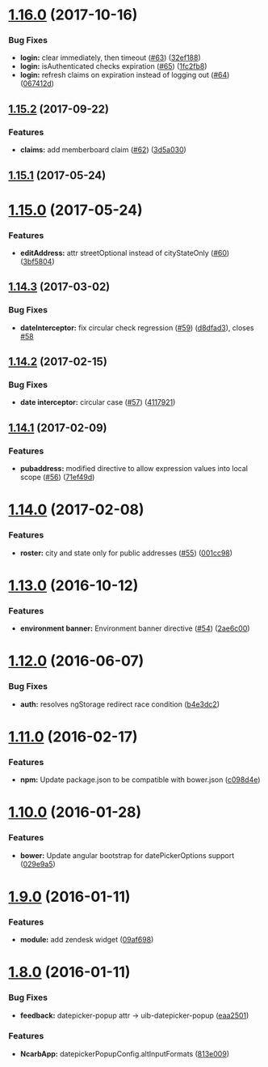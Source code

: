 <a name="1.16.0"></a>
# [1.16.0](https://github.com/NCARB/angular-common/compare/v1.15.2...v1.16.0) (2017-10-16)


### Bug Fixes

* **login:** clear immediately, then timeout ([#63](https://github.com/NCARB/angular-common/issues/63)) ([32ef188](https://github.com/NCARB/angular-common/commit/32ef188))
* **login:** isAuthenticated checks expiration ([#65](https://github.com/NCARB/angular-common/issues/65)) ([1fc2fb8](https://github.com/NCARB/angular-common/commit/1fc2fb8))
* **login:** refresh claims on expiration instead of logging out ([#64](https://github.com/NCARB/angular-common/issues/64)) ([067412d](https://github.com/NCARB/angular-common/commit/067412d))



<a name="1.15.2"></a>
## [1.15.2](https://github.com/NCARB/angular-common/compare/v1.15.1...v1.15.2) (2017-09-22)


### Features

* **claims:** add memberboard claim ([#62](https://github.com/NCARB/angular-common/issues/62)) ([3d5a030](https://github.com/NCARB/angular-common/commit/3d5a030))



<a name="1.15.1"></a>
## [1.15.1](https://github.com/NCARB/angular-common/compare/v1.15.0...v1.15.1) (2017-05-24)



<a name="1.15.0"></a>
# [1.15.0](https://github.com/NCARB/angular-common/compare/v1.14.3...v1.15.0) (2017-05-24)


### Features

* **editAddress:** attr streetOptional instead of cityStateOnly ([#60](https://github.com/NCARB/angular-common/issues/60)) ([3bf5804](https://github.com/NCARB/angular-common/commit/3bf5804))



<a name="1.14.3"></a>
## [1.14.3](https://github.com/NCARB/angular-common/compare/v1.14.2...v1.14.3) (2017-03-02)


### Bug Fixes

* **dateInterceptor:** fix circular check regression ([#59](https://github.com/NCARB/angular-common/issues/59)) ([d8dfad3](https://github.com/NCARB/angular-common/commit/d8dfad3)), closes [#58](https://github.com/NCARB/angular-common/issues/58)



<a name="1.14.2"></a>
## [1.14.2](https://github.com/NCARB/angular-common/compare/v1.14.1...v1.14.2) (2017-02-15)


### Bug Fixes

* **date interceptor:** circular case ([#57](https://github.com/NCARB/angular-common/issues/57)) ([4117921](https://github.com/NCARB/angular-common/commit/4117921))



<a name="1.14.1"></a>
## [1.14.1](https://github.com/NCARB/angular-common/compare/v1.14.0...v1.14.1) (2017-02-09)


### Features

* **pubaddress:** modified directive to allow expression values into local scope ([#56](https://github.com/NCARB/angular-common/issues/56)) ([71ef49d](https://github.com/NCARB/angular-common/commit/71ef49d))



<a name="1.14.0"></a>
# [1.14.0](https://github.com/NCARB/angular-common/compare/v1.13.0...v1.14.0) (2017-02-08)


### Features

* **roster:** city and state only for public addresses ([#55](https://github.com/NCARB/angular-common/issues/55)) ([001cc98](https://github.com/NCARB/angular-common/commit/001cc98))



<a name="1.13.0"></a>
# [1.13.0](https://github.com/NCARB/angular-common/compare/v1.12.0...v1.13.0) (2016-10-12)


### Features

* **environment banner:** Environment banner directive ([#54](https://github.com/NCARB/angular-common/issues/54)) ([2ae6c00](https://github.com/NCARB/angular-common/commit/2ae6c00))



<a name="1.12.0"></a>
# [1.12.0](https://github.com/NCARB/angular-common/compare/v1.11.0...v1.12.0) (2016-06-07)


### Bug Fixes

* **auth:** resolves ngStorage redirect race condition ([b4e3dc2](https://github.com/NCARB/angular-common/commit/b4e3dc2))



<a name="1.11.0"></a>
# [1.11.0](https://github.com/NCARB/angular-common/compare/v1.10.0...v1.11.0) (2016-02-17)


### Features

* **npm:** Update package.json to be compatible with bower.json ([c098d4e](https://github.com/NCARB/angular-common/commit/c098d4e))



<a name="1.10.0"></a>
# [1.10.0](https://github.com/NCARB/angular-common/compare/v1.9.0...v1.10.0) (2016-01-28)


### Features

* **bower:** Update angular bootstrap for datePickerOptions support ([029e9a5](https://github.com/NCARB/angular-common/commit/029e9a5))



<a name="1.9.0"></a>
# [1.9.0](https://github.com/NCARB/angular-common/compare/v1.8.0...v1.9.0) (2016-01-11)


### Features

* **module:** add zendesk widget ([09af698](https://github.com/NCARB/angular-common/commit/09af698))



<a name="1.8.0"></a>
# [1.8.0](https://github.com/NCARB/angular-common/compare/v1.7.0...v1.8.0) (2016-01-11)


### Bug Fixes

* **feedback:** datepicker-popup attr -> uib-datepicker-popup ([eaa2501](https://github.com/NCARB/angular-common/commit/eaa2501))


### Features

* **NcarbApp:** datepickerPopupConfig.altInputFormats ([813e009](https://github.com/NCARB/angular-common/commit/813e009))



